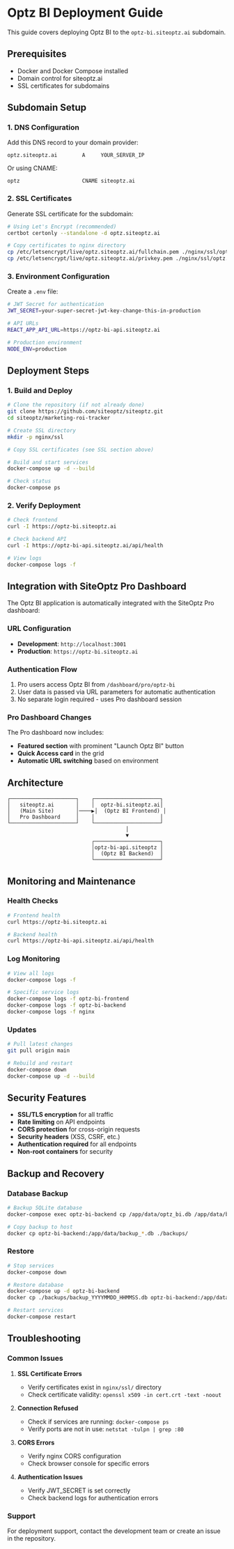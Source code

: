 # Optz BI Deployment Guide

This guide covers deploying Optz BI to the `optz-bi.siteoptz.ai` subdomain.

## Prerequisites

- Docker and Docker Compose installed
- Domain control for siteoptz.ai
- SSL certificates for subdomains

## Subdomain Setup

### 1. DNS Configuration

Add this DNS record to your domain provider:

```
optz.siteoptz.ai        A     YOUR_SERVER_IP
```

Or using CNAME:
```
optz                    CNAME siteoptz.ai
```

### 2. SSL Certificates

Generate SSL certificate for the subdomain:

```bash
# Using Let's Encrypt (recommended)
certbot certonly --standalone -d optz.siteoptz.ai

# Copy certificates to nginx directory
cp /etc/letsencrypt/live/optz.siteoptz.ai/fullchain.pem ./nginx/ssl/optz.siteoptz.ai.crt
cp /etc/letsencrypt/live/optz.siteoptz.ai/privkey.pem ./nginx/ssl/optz.siteoptz.ai.key
```

### 3. Environment Configuration

Create a `.env` file:

```bash
# JWT Secret for authentication
JWT_SECRET=your-super-secret-jwt-key-change-this-in-production

# API URLs
REACT_APP_API_URL=https://optz-bi-api.siteoptz.ai

# Production environment
NODE_ENV=production
```

## Deployment Steps

### 1. Build and Deploy

```bash
# Clone the repository (if not already done)
git clone https://github.com/siteoptz/siteoptz.git
cd siteoptz/marketing-roi-tracker

# Create SSL directory
mkdir -p nginx/ssl

# Copy SSL certificates (see SSL section above)

# Build and start services
docker-compose up -d --build

# Check status
docker-compose ps
```

### 2. Verify Deployment

```bash
# Check frontend
curl -I https://optz-bi.siteoptz.ai

# Check backend API
curl -I https://optz-bi-api.siteoptz.ai/api/health

# View logs
docker-compose logs -f
```

## Integration with SiteOptz Pro Dashboard

The Optz BI application is automatically integrated with the SiteOptz Pro dashboard:

### URL Configuration

- **Development**: `http://localhost:3001`
- **Production**: `https://optz-bi.siteoptz.ai`

### Authentication Flow

1. Pro users access Optz BI from `/dashboard/pro/optz-bi`
2. User data is passed via URL parameters for automatic authentication
3. No separate login required - uses Pro dashboard session

### Pro Dashboard Changes

The Pro dashboard now includes:

- **Featured section** with prominent "Launch Optz BI" button
- **Quick Access card** in the grid
- **Automatic URL switching** based on environment

## Architecture

```
┌─────────────────────┐    ┌─────────────────────┐
│   siteoptz.ai       │    │  optz-bi.siteoptz.ai│
│   (Main Site)       │────▶│  (Optz BI Frontend) │
│   Pro Dashboard     │    │                     │
└─────────────────────┘    └─────────────────────┘
                                      │
                                      ▼
                           ┌─────────────────────┐
                           │optz-bi-api.siteoptz │
                           │  (Optz BI Backend)  │
                           └─────────────────────┘
```

## Monitoring and Maintenance

### Health Checks

```bash
# Frontend health
curl https://optz-bi.siteoptz.ai

# Backend health
curl https://optz-bi-api.siteoptz.ai/api/health
```

### Log Monitoring

```bash
# View all logs
docker-compose logs -f

# Specific service logs
docker-compose logs -f optz-bi-frontend
docker-compose logs -f optz-bi-backend
docker-compose logs -f nginx
```

### Updates

```bash
# Pull latest changes
git pull origin main

# Rebuild and restart
docker-compose down
docker-compose up -d --build
```

## Security Features

- **SSL/TLS encryption** for all traffic
- **Rate limiting** on API endpoints
- **CORS protection** for cross-origin requests
- **Security headers** (XSS, CSRF, etc.)
- **Authentication required** for all endpoints
- **Non-root containers** for security

## Backup and Recovery

### Database Backup

```bash
# Backup SQLite database
docker-compose exec optz-bi-backend cp /app/data/optz_bi.db /app/data/backup_$(date +%Y%m%d_%H%M%S).db

# Copy backup to host
docker cp optz-bi-backend:/app/data/backup_*.db ./backups/
```

### Restore

```bash
# Stop services
docker-compose down

# Restore database
docker-compose up -d optz-bi-backend
docker cp ./backups/backup_YYYYMMDD_HHMMSS.db optz-bi-backend:/app/data/optz_bi.db

# Restart services
docker-compose restart
```

## Troubleshooting

### Common Issues

1. **SSL Certificate Errors**
   - Verify certificates exist in `nginx/ssl/` directory
   - Check certificate validity: `openssl x509 -in cert.crt -text -noout`

2. **Connection Refused**
   - Check if services are running: `docker-compose ps`
   - Verify ports are not in use: `netstat -tulpn | grep :80`

3. **CORS Errors**
   - Verify nginx CORS configuration
   - Check browser console for specific errors

4. **Authentication Issues**
   - Verify JWT_SECRET is set correctly
   - Check backend logs for authentication errors

### Support

For deployment support, contact the development team or create an issue in the repository.